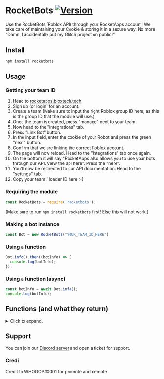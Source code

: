# RocketBots [![Version](https://img.shields.io/badge/version-1.0.3-brightgreen)](https://rocketapps.bloxtech.tech)

Use the RocketBots (Roblox API) through your RocketApps account! We take care of maintaining your Cookie & storing it in a secure way. No more “Damn, I accidentally put my Glitch project on public!”

## Install
`npm install rocketbots`

## Usage

### Getting your team ID
1. Head to [rocketapps.bloxtech.tech](https://rocketapps.bloxtech.tech).
2. Sign up (or login) for an account.
3. Create a team (Make sure to input the right Roblox group ID here, as this is the group ID that the module will use.)
4. Once the team is created, press "manage" next to your team.
5. Now head to the "integrations" tab.
6. Press "Link Bot" button.
7. In the input field, enter the cookie of your Robot and press the green "next" button.
8. Confirm that we are linking the correct Roblox account.
9. The page will now reload. Head to the "integrations" tab once again.
10. On the bottom it will say "RocketApps also allows you to use your bots through our API. View the api here". Press the "here".
11. You'll now be redirected to our API documentation. Head to the "settings" tab.
12. Copy your team / loader ID here :-)

### Requiring the module
```js
const RocketBots = require('rocketbots');
```
(Make sure to run `npm install rocketbots` first! Else this will not work.)

### Making a bot instance
```js
const Bot = new RocketBots("YOUR_TEAM_ID_HERE")
```

### Using a function
```js
Bot.info().then((botInfo) => {
  console.log(botInfo);
});
```

### Using a function (async)
```js
const botInfo = await Bot.info();
console.log(botInfo);
```

## Functions (and what they return)
<details>
  <summary>Click to expand.</summary>
  
  ### .info()
  ```js
  {
    id: '12345', // Bot Roblox id
    name: 'roblox', // Bot Roblox username
    created: '2021-03-01T21:51:27.097Z'
  }
  ```

  ### .getJoinRequests()
  ```js
  [
    {
        requester: {
            userId: 1234,
            username: 'roblox',
            displayName: 'roblox'
        },
        created: "2021-03-03T17:45:02.75Z"
    },
  ]
  ```

  ### .approveJoinRequest(userId)
  ```js
  {
      success: true,
      response: "Successfully accepted users join request."
  }
  ```

  ### .declineJoinRequest(userId)
  ```js
  {
      success: true,
      response: "Successfully declined user from join requests."
  }
  ```

  ### .shout(message)
  ```js
  {
      success: true,
      response: "Successfully shouted to group."
  }
  ```

  ### .messageUser(userId,subject,message)
  ```js
  {
      success: true,
      response: "Successfully sent message to user."
  }
  ```

  ### .messageUser(userId,subject,message)
  ```js
  {
      success: true,
      response: "Successfully sent message to user."
  }
  ```

  ### .rankInGroup(userId,rankId)
  ```js
  {
      success: true,
      response: "Successfully ranked user in group."
  }
  ```
  
   ### .demote(userId,groupID)
  ```js
  {
      success: true,
      response: "Successfully ranked user in group."
  }
  ```
 
   ### .promote(userId,groupID)
  ```js
  {
      success: true,
      response: "Successfully ranked user in group."
  }
  ```

  ### .exile(userId)
  ```js
  {
      success: true,
      response: "Successfully exiled user from group."
  }
  ```

</details>

## Support

You can join our [Discord server](https://discord.gg/6ybaSHpFP3) and open a ticket for support.

### Credi
Credit to WHOOOP#0001 for promote and demote
